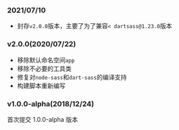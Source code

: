 ### 2021/07/10
- 封存`v2.0.0`版本，主要了为了兼容`< dartsass@1.23.0`版本

### v2.0.0(2020/07/22)

- 移除默认命名空间`app`
- 移除不必要的工具类
- 修复对`node-sass`和`dart-sass`的编译支持
- 构建脚本重新编写


### v1.0.0-alpha(2018/12/24)

首次提交 1.0.0-alpha 版本